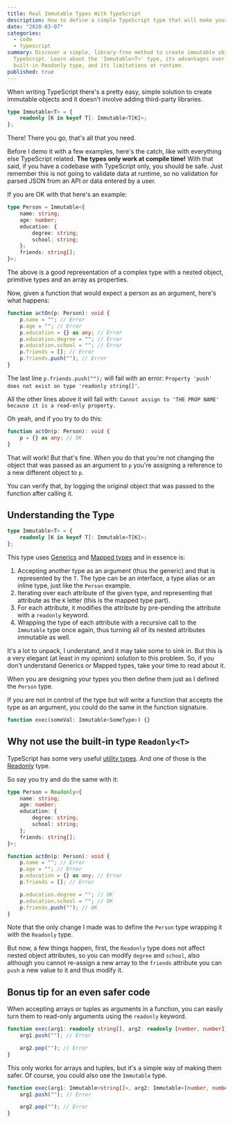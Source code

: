 ```yaml
---
title: Real Immutable Types With TypeScript
description: How to define a simple TypeScript type that will make your objects immutable
date: "2020-03-07"
categories:
  - code
  - typescript
summary: Discover a simple, library-free method to create immutable objects in
  TypeScript. Learn about the 'Immutable<T>' type, its advantages over the
  built-in Readonly type, and its limitations at runtime.
published: true
---
```


<script context="module">
	export {default as cover} from "./banner.png";
</script>

When writing TypeScript there's a pretty easy, simple solution to create
immutable objects and it doesn't involve adding third-party libraries.

```typescript
type Immutable<T> = {
	readonly [K in keyof T]: Immutable<T[K]>;
};
```

There! There you go, that's all that you need.

Before I demo it with a few examples, here's the catch, like with everything
else TypeScript related. **The types only work at compile time!** With that
said, if you have a codebase with TypeScript only, you should be safe. Just
remember this is not going to validate data at runtime, so no validation for
parsed JSON from an API or data entered by a user.

If you are OK with that here's an example:

```typescript
type Person = Immutable<{
	name: string;
	age: number;
	education: {
		degree: string;
		school: string;
	};
	friends: string[];
}>;
```

The above is a good representation of a complex type with a nested object,
primitive types and an array as properties.

Now, given a function that would expect a person as an argument, here's what
happens:

```typescript
function actOn(p: Person): void {
	p.name = ""; // Error
	p.age = ""; // Error
	p.education = {} as any; // Error
	p.education.degree = ""; // Error
	p.education.school = ""; // Error
	p.friends = []; // Error
	p.friends.push(""); // Error
}
```

The last line `p.friends.push("");` will fail with an error:
`Property 'push' does not exist on type 'readonly string[]'`.

All the other lines above it will fail with:
`Cannot assign to 'THE PROP NAME' because it is a read-only property.`

Oh yeah, and if you try to do this:

```typescript
function actOn(p: Person): void {
	p = {} as any; // OK
}
```

That will work! But that's fine. When you do that you're not changing the object
that was passed as an argument to `p` you're assigning a reference to a new
different object to `p`.

You can verify that, by logging the original object that was passed to the
function after calling it.

## Understanding the Type

```typescript
type Immutable<T> = {
	readonly [K in keyof T]: Immutable<T[K]>;
};
```

This type uses
[Generics](https://www.typescriptlang.org/docs/handbook/generics.html) and
[Mapped types](https://www.typescriptlang.org/docs/handbook/advanced-types.html#mapped-types)
and in essence is:

1. Accepting another type as an argument (thus the generic) and that is
   represented by the `T`. The type can be an interface, a type alias or an
   inline type, just like the `Person` example.
2. Iterating over each attribute of the given type, and representing that
   attribute as the `K` letter (this is the mapped type part).
3. For each attribute, it modifies the attribute by pre-pending the attribute
   with a `readonly` keyword.
4. Wrapping the type of each attribute with a recursive call to the `Immutable`
   type once again, thus turning all of its nested attributes immutable as well.

It's a lot to unpack, I understand, and it may take some to sink in. But this is
a very elegant (at least in my opinion) solution to this problem. So, if you
don't understand Generics or Mapped types, take your time to read about it.

When you are designing your types you then define them just as I defined the
`Person` type.

If you are not in control of the type but will write a function that accepts the
type as an argument, you could do the same in the function signature.

```typescript
function exec(someVal: Immutable<SomeType>) {}
```

## Why not use the built-in type `Readonly<T>`

TypeScript has some very useful
[utility types](https://www.typescriptlang.org/docs/handbook/utility-types.html).
And one of those is the
[Readonly](https://www.typescriptlang.org/docs/handbook/utility-types.html#readonlyt)
type.

So say you try and do the same with it:

```typescript
type Person = Readonly<{
	name: string;
	age: number;
	education: {
		degree: string;
		school: string;
	};
	friends: string[];
}>;

function actOn(p: Person): void {
	p.name = ""; // Error
	p.age = ""; // Error
	p.education = {} as any; // Error
	p.friends = []; // Error

	p.education.degree = ""; // OK
	p.education.school = ""; // OK
	p.friends.push(""); // OK
}
```

Note that the only change I made was to define the `Person` type wrapping it
with the `Readonly` type.

But now, a few things happen, first, the `Readonly` type does not affect nested
object attributes, so you can modify `degree` and `school`, also although you
cannot re-assign a new array to the `friends` attribute you can `push` a new
value to it and thus modify it.

## Bonus tip for an even safer code

When accepting arrays or tuples as arguments in a function, you can easily turn
them to read-only arguments using the `readonly` keyword.

```typescript
function exec(arg1: readonly string[], arg2: readonly [number, number]) {
	arg1.push(""); // Error

	arg2.pop(""); // Error
}
```

This only works for arrays and tuples, but it's a simple way of making them
safer. Of course, you could also use the `Immutable` type.

```typescript
function exec(arg1: Immutable<string[]>, arg2: Immutable<[number, number]>) {
	arg1.push(""); // Error

	arg2.pop(""); // Error
}
```
